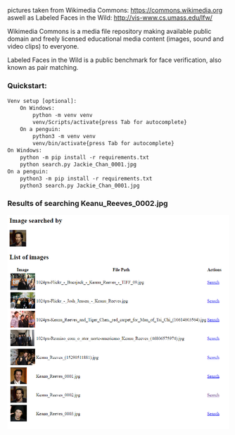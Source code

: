 pictures taken from Wikimedia Commons: https://commons.wikimedia.org
aswell as Labeled Faces in the Wild: http://vis-www.cs.umass.edu/lfw/

Wikimedia Commons is a media file repository making available public domain and freely licensed educational media content (images, sound and video clips) to everyone.

Labeled Faces in the Wild is a public benchmark for face verification, also known as pair matching.

### Quickstart:
```
Venv setup [optional]:
    On Windows:
        python -m venv venv
        venv/Scripts/activate{press Tab for autocomplete}
    On a penguin:
        python3 -m venv venv
        venv/bin/activate{press Tab for autocomplete}
On Windows:
    python -m pip install -r requirements.txt
    python search.py Jackie_Chan_0001.jpg
On a penguin:
    python3 -m pip install -r requirements.txt
    python3 search.py Jackie_Chan_0001.jpg
```

### Results of searching Keanu_Reeves_0002.jpg
![Keanu search](Keanu_Reeves_0002_search.png)
